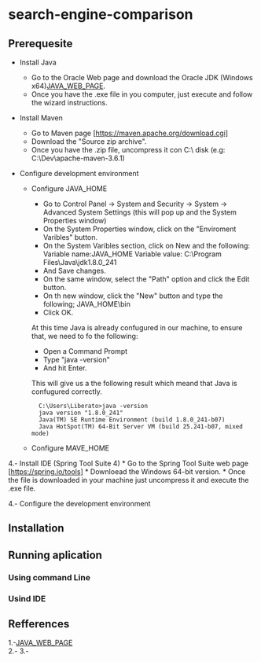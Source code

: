 # search-engine-comparison


## Prerequesite

* Install Java
	- Go to the Oracle Web page and download the Oracle JDK (Windows x64)[JAVA_WEB_PAGE].
	- Once you have the .exe file in you computer, just execute and follow the wizard instructions.

* Install Maven 
	- Go to Maven page [https://maven.apache.org/download.cgi]
	- Download the "Source zip archive".
	- Once you have the .zip file, uncompress it con C:\ disk (e.g: C:\Dev\apache-maven-3.6.1)	

* Configure development environment
	* Configure JAVA_HOME 
		- Go to Control Panel -> System and Security -> System -> Advanced System Settings (this will pop up and the System Properties window)
		- On the System Properties window, click on the "Enviroment Varibles" button.
		- On the System Varibles section, click on New and the following:
			Variable name:JAVA_HOME
			Variable value: C:\Program Files\Java\jdk1.8.0_241
		- And Save changes.
		- On the same window, select the "Path" option and click the Edit button.
		- On th new window, click the "New" button and type the following;
			JAVA_HOME\bin
		- Click OK.
		
		At this time Java is already confugured in our machine, to ensure that, we need to fo the following:
		- Open a Command Prompt
		- Type "java -version"
		- And hit Enter.
	
		This will give us a the following result which meand that Java is confugured correctly.
	
			C:\Users\Liberato>java -version
			java version "1.8.0_241"
			Java(TM) SE Runtime Environment (build 1.8.0_241-b07)
			Java HotSpot(TM) 64-Bit Server VM (build 25.241-b07, mixed mode)
	
	
	
	* Configure MAVE_HOME


4.- Install IDE (Spring Tool Suite 4)
	* Go to the Spring Tool Suite web page [https://spring.io/tools]
	* Downloead the Windows 64-bit version.
	* Once the file is downloaded in your machine just uncompress it  and execute the .exe file.



4.- Configure the development environment 




## Installation

## Running aplication

### Using command Line

### Usind IDE


## Refferences

1.-[JAVA_WEB_PAGE] <br />
2.-
3.-




[JAVA_WEB_PAGE]:https://www.oracle.com/java/technologies/javase-jdk8-downloads.html

